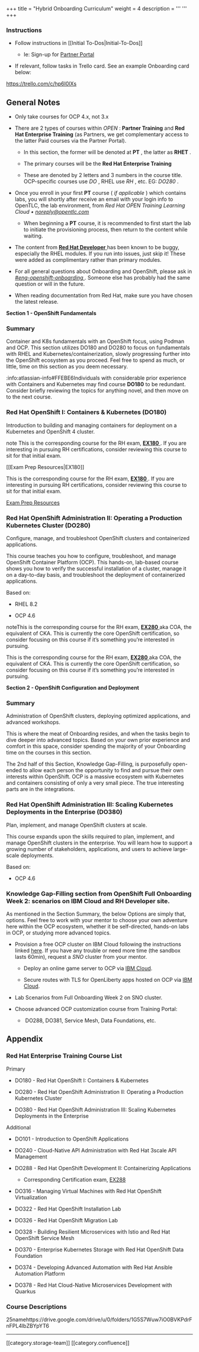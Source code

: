 +++
title = "Hybrid Onboarding Curriculum"
weight = 4
description = '''
'''
+++
### Instructions

* Follow instructions in [[Initial To-Dos|Initial-To-Dos]]


    * Ie: Sign-up for [Partner Portal](https://partnercenter.redhat.com/)



    
* If relevant, follow tasks in Trello card. See an example Onboarding card below:



https://trello.com/c/hp6I0lXs


## General Notes

* Only take courses for OCP 4.x, not 3.x


* There are 2 types of courses within  _OPEN_ :  **Partner Training**  and  **Red Hat Enterprise Training**  (as Partners, we get complementary access to the latter Paid courses via the Partner Portal).


    * In this section, the former will be denoted at  **PT** , the latter as  **RHET** .


    * The primary courses will be the  **Red Hat Enterprise Training** 


    * These are denoted by 2 letters and 3 numbers in the course title. OCP-specific courses use  _DO_ , RHEL use  _RH_ , etc. EG:  _DO280_ .



    
* Once you enroll in your first  **PT**  course ( _if applicable_ ) which contains labs, you will shortly after receive an email with your login info to OpenTLC, the lab environment, from  _Red Hat OPEN Training Learning Cloud •_ [ _noreply@opentlc.com_ ](mailto:noreply@opentlc.com)


    * When beginning a  **PT**  course, it is recommended to first start the lab to initiate the provisioning process, then return to the content while waiting.



    
* The content from [ **Red Hat Developer** ](https://developers.redhat.com/topics) has been known to be buggy, especially the RHEL modules. If you run into issues, just skip it! These were added as complimentary rather than primary modules.


* For all general questions about Onboarding and OpenShift, please ask in [ _#eng-openshift-onboarding_ ](https://boxboat.slack.com/archives/C02SYSWDZEX). Someone else has probably had the same question or will in the future.


* When reading documentation from Red Hat, make sure you have chosen the latest release.



 **Section 1 - OpenShift Fundamentals** 
### Summary
Container and K8s fundamentals with an OpenShift focus, using Podman and OCP. This section utilizes DO180 and DO280 to focus on fundamentals with RHEL and Kubernetes/containerization, slowly progressing further into the OpenShift ecosystem as you proceed. Feel free to spend as much, or little, time on this section as you deem necessary.

:info:atlassian-info#FFEBE6Individuals with considerable prior experience with Containers and Kubernetes may find course  **DO180**  to be redundant. Consider briefly reviewing the topics for anything novel, and then move on to the next course.


### Red Hat OpenShift I: Containers & Kubernetes (DO180) 
Introduction to building and managing containers for deployment on a Kubernetes and OpenShift 4 cluster.

note This is the corresponding course for the RH exam, [ **EX180** ](https://www.redhat.com/en/services/training/ex180-red-hat-certified-specialist-containers-kubernetes-exam). If you are interesting in pursuing RH certifications, consider reviewing this course to sit for that initial exam. 

[[Exam Prep Resources|EX180]]

 This is the corresponding course for the RH exam, [ **EX180** ](https://www.redhat.com/en/services/training/ex180-red-hat-certified-specialist-containers-kubernetes-exam). If you are interesting in pursuing RH certifications, consider reviewing this course to sit for that initial exam. 

[Exam Prep Resources](/wiki/spaces/OSP/pages/2288353289/EX180)


### Red Hat OpenShift Administration II: Operating a Production Kubernetes Cluster (DO280)
Configure, manage, and troubleshoot OpenShift clusters and containerized applications.

This course teaches you how to configure, troubleshoot, and manage OpenShift Container Platform (OCP). This hands-on, lab-based course shows you how to verify the successful installation of a cluster, manage it on a day-to-day basis, and troubleshoot the deployment of containerized applications. 

Based on:


* RHEL 8.2


* OCP 4.6



noteThis is the corresponding course for the RH exam, [ **EX280** ](https://www.redhat.com/en/services/training/ex280-red-hat-certified-specialist-in-openshift-administration-exam) aka COA, the equivalent of CKA. This is currently the core OpenShift certification, so consider focusing on this course if it’s something you’re interested in pursuing.

This is the corresponding course for the RH exam, [ **EX280** ](https://www.redhat.com/en/services/training/ex280-red-hat-certified-specialist-in-openshift-administration-exam) aka COA, the equivalent of CKA. This is currently the core OpenShift certification, so consider focusing on this course if it’s something you’re interested in pursuing.

 **Section 2 - OpenShift Configuration and Deployment** 
### Summary
Administration of OpenShift clusters, deploying optimized applications, and advanced workshops. 

This is where the meat of Onboarding resides, and when the tasks begin to dive deeper into advanced topics. Based on your own prior experience and comfort in this space, consider spending the majority of your Onboarding time on the courses in this section. 

The 2nd half of this Section, Knowledge Gap-Filling, is purposefully open-ended to allow each person the opportunity to find and pursue their own interests within OpenShift. OCP is a massive ecosystem with Kubernetes and containers consisting of only a very small piece. The true interesting parts are in the integrations.


### Red Hat OpenShift Administration III: Scaling Kubernetes Deployments in the Enterprise (DO380)
Plan, implement, and manage OpenShift clusters at scale.

This course expands upon the skills required to plan, implement, and manage OpenShift clusters in the enterprise. You will learn how to support a growing number of stakeholders, applications, and users to achieve large-scale deployments. 

Based on:


* OCP 4.6




### Knowledge Gap-Filling section from OpenShift Full Onboarding Week 2: scenarios on IBM Cloud and RH Developer site. 
As mentioned in the Section Summary, the below Options are simply that, options. Feel free to work with your mentor to choose your own adventure here within the OCP ecosystem, whether it be self-directed, hands-on labs in OCP, or studying more advanced topics. 


* Provision a free OCP cluster on IBM Cloud following the instructions linked [here](https://developer.ibm.com/articles/deploy-a-game-server-on-red-hat-openshift/#step-2-provision-a-free-openshift-environment). If you have any trouble or need more time (the sandbox lasts 60min), request a  _SNO_  cluster from your mentor.


    * Deploy an online game server to OCP via [IBM Cloud](https://developer.ibm.com/articles/deploy-a-game-server-on-red-hat-openshift/).


    * Secure routes with TLS for OpenLiberty apps hosted on OCP via [IBM Cloud](https://developer.ibm.com/tutorials/secure-routes-with-passthrough-tls-for-web-applications-using-open-liberty-on-red-hat-openshift/). 



    
* Lab Scenarios from Full Onboarding Week 2 on SNO cluster. 


* Choose advanced OCP customization course from Training Portal:


    *  DO288, DO381, Service Mesh, Data Foundations, etc.



    




## Appendix

### Red Hat Enterprise Training Course List
Primary
* DO180 - Red Hat OpenShift I: Containers & Kubernetes


* DO280 - Red Hat OpenShift Administration II: Operating a Production Kubernetes Cluster


* DO380 - Red Hat OpenShift Administration III: Scaling Kubernetes Deployments in the Enterprise



Additional
* DO101 - Introduction to OpenShift Applications


* DO240 - Cloud-Native API Administration with Red Hat 3scale API Management


* DO288 - Red Hat OpenShift Development II: Containerizing Applications


    * Corresponding Certification exam, [EX288](https://www.redhat.com/en/services/training/ex288-red-hat-certified-specialist-openshift-application-development-exam)



    
* DO316 - Managing Virtual Machines with Red Hat OpenShift Virtualization


* DO322 - Red Hat OpenShift Installation Lab


* DO326 - Red Hat OpenShift Migration Lab


* DO328 - Building Resilient Microservices with Istio and Red Hat OpenShift Service Mesh


* DO370 - Enterprise Kubernetes Storage with Red Hat OpenShift Data Foundation


* DO374 - Developing Advanced Automation with Red Hat Ansible Automation Platform


* DO378 - Red Hat Cloud-Native Microservices Development with Quarkus




### Course Descriptions
25namehttps://drive.google.com/drive/u/0/folders/1G5S7Wuw7iO0BVKPdrFnFPL4lbZBYpYT6



*****

[[category.storage-team]] 
[[category.confluence]] 
